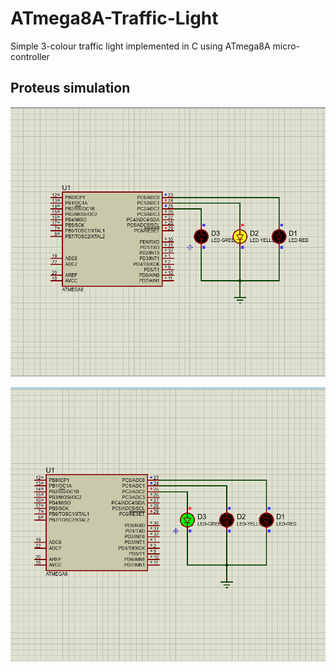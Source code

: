 # ATmega8A-Traffic-Light
Simple 3-colour traffic light implemented in C using ATmega8A micro-controller

## Proteus simulation
![Alt text](proteus.png)

![Alt text](proteus2.png)
